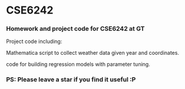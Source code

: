 # CSE6242
### Homework and project code for CSE6242 at GT

Project code including:

Mathematica script to collect weather data given year and coordinates.

code for building regression models with parameter tuning.

### PS: Please leave a star if you find it useful :P
